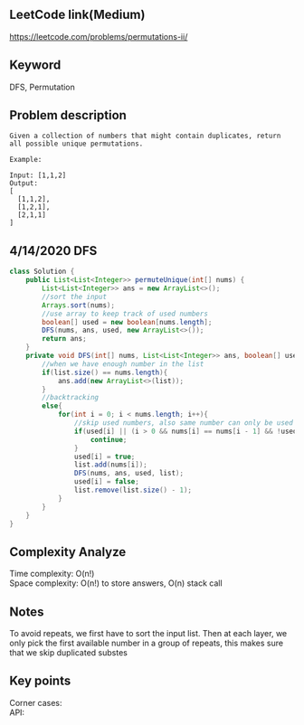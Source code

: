## LeetCode link(Medium)
https://leetcode.com/problems/permutations-ii/

## Keyword
DFS, Permutation

## Problem description
```
Given a collection of numbers that might contain duplicates, return all possible unique permutations.

Example:

Input: [1,1,2]
Output:
[
  [1,1,2],
  [1,2,1],
  [2,1,1]
]
```
## 4/14/2020 DFS

```java
class Solution {
    public List<List<Integer>> permuteUnique(int[] nums) {
        List<List<Integer>> ans = new ArrayList<>();
        //sort the input
        Arrays.sort(nums);
        //use array to keep track of used numbers
        boolean[] used = new boolean[nums.length];
        DFS(nums, ans, used, new ArrayList<>());
        return ans;
    }
    private void DFS(int[] nums, List<List<Integer>> ans, boolean[] used, List<Integer> list){
        //when we have enough number in the list
        if(list.size() == nums.length){
            ans.add(new ArrayList<>(list));
        }
        //backtracking
        else{
            for(int i = 0; i < nums.length; i++){
                //skip used numbers, also same number can only be used at each level once
                if(used[i] || (i > 0 && nums[i] == nums[i - 1] && !used[i - 1])){
                    continue;
                }
                used[i] = true;
                list.add(nums[i]);
                DFS(nums, ans, used, list);
                used[i] = false;
                list.remove(list.size() - 1);
            }
        }
    }
}
```

## Complexity Analyze
Time complexity: O(n!)\
Space complexity: O(n!) to store answers, O(n) stack call

## Notes
To avoid repeats, we first have to sort the input list. Then at each layer, we only pick the first available number in a group of repeats, this makes sure that we skip duplicated substes

## Key points
Corner cases: \
API:
